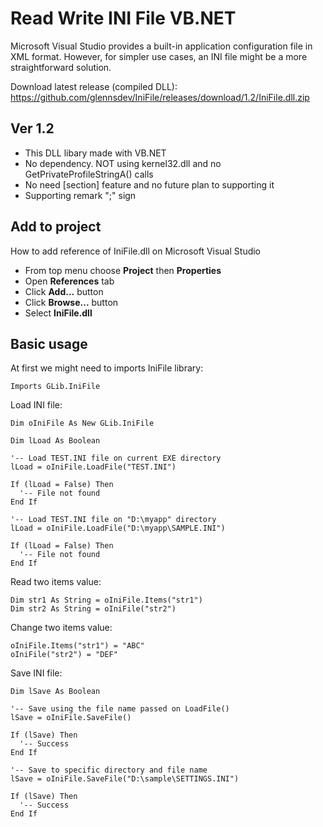 # Read Write INI File VB.NET

Microsoft Visual Studio provides a built-in application configuration file in XML format. However, for simpler use cases, an INI file might be a more straightforward solution.

Download latest release (compiled DLL): https://github.com/glennsdev/IniFile/releases/download/1.2/IniFile.dll.zip

## Ver 1.2

- This DLL libary made with VB.NET
- No dependency. NOT using kernel32.dll and no GetPrivateProfileStringA() calls
- No need [section] feature and no future plan to supporting it
- Supporting remark ";" sign

## Add to project

How to add reference of IniFile.dll on Microsoft Visual Studio

- From top menu choose **Project** then **Properties**
- Open **References** tab
- Click **Add...** button
- Click **Browse...** button 
- Select **IniFile.dll**

## Basic usage

At first we might need to imports IniFile library:
```vb.net
Imports GLib.IniFile
```

Load INI file:
```vb.net
Dim oIniFile As New GLib.IniFile

Dim lLoad As Boolean 

'-- Load TEST.INI file on current EXE directory
lLoad = oIniFile.LoadFile("TEST.INI")

If (lLoad = False) Then
  '-- File not found
End If

'-- Load TEST.INI file on "D:\myapp" directory
lLoad = oIniFile.LoadFile("D:\myapp\SAMPLE.INI")

If (lLoad = False) Then
  '-- File not found
End If
```

Read two items value:
```vb.net
Dim str1 As String = oIniFile.Items("str1")
Dim str2 As String = oIniFile("str2")
```

Change two items value:
```vb.net
oIniFile.Items("str1") = "ABC"
oIniFile("str2") = "DEF"
```

Save INI file:
```vb.net
Dim lSave As Boolean 

'-- Save using the file name passed on LoadFile()
lSave = oIniFile.SaveFile()

If (lSave) Then
  '-- Success
End If

'-- Save to specific directory and file name
lSave = oIniFile.SaveFile("D:\sample\SETTINGS.INI")

If (lSave) Then
  '-- Success
End If
```
